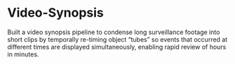 # Video-Synopsis
Built a video synopsis pipeline to condense long surveillance footage into short clips by temporally re-timing object “tubes” so events that occurred at different times are displayed simultaneously, enabling rapid review of hours in minutes.
